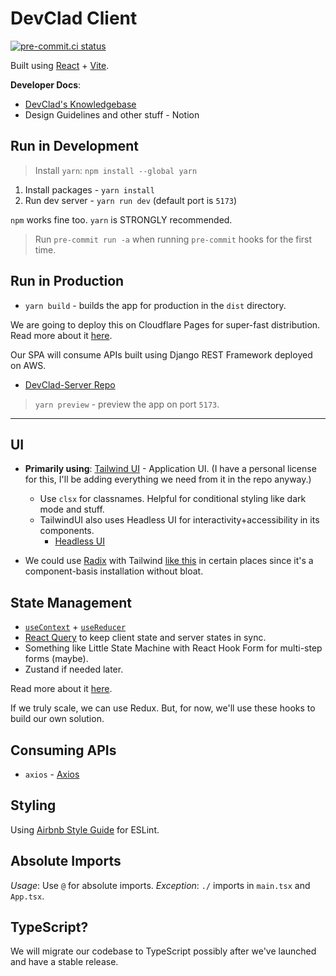 # DevClad Client

[![pre-commit.ci status](https://results.pre-commit.ci/badge/github/DevClad-Inc/devclad-client/main.svg?badge_token=ptwMSAxYRcKAB0XY41u0DA)](https://results.pre-commit.ci/latest/github/DevClad-Inc/devclad-client/main?badge_token=ptwMSAxYRcKAB0XY41u0DA)

Built using [React](https://reactjs.org/) + [Vite](https://vitejs.dev).

**Developer Docs**:

- [DevClad's Knowledgebase](https://stackoverflow.com/c/devclad/questions)
- Design Guidelines and other stuff - Notion

## Run in Development

>Install `yarn`: `npm install --global yarn`

1. Install packages - `yarn install`
2. Run dev server - `yarn run dev` (default port is `5173`)

`npm` works fine too. `yarn` is STRONGLY recommended.

>Run `pre-commit run -a` when running `pre-commit` hooks for the first time.

## Run in Production

- `yarn build` - builds the app for production in the `dist` directory.

We are going to deploy this on Cloudflare Pages for super-fast distribution.
Read more about it [here](https://blog.cloudflare.com/cloudflare-pages-is-lightning-fast/).

Our SPA will consume APIs built using Django REST Framework deployed on AWS.

- [DevClad-Server Repo](https://github.com/DevClad-Inc/devclad-server)

>`yarn preview` - preview the app on port `5173`.

---

## UI

- **Primarily using**: [Tailwind UI](https://tailwindui.com/) - Application UI. (I have a personal license for this, I'll be adding everything we need from it in the repo anyway.)
  - Use `clsx` for classnames. Helpful for conditional styling like dark mode and stuff.
  - TailwindUI also uses Headless UI for interactivity+accessibility in its components.
    - [Headless UI](https://headlessui.dev)

- We could use [Radix](https://radix-ui.dev) with Tailwind [like this](https://tailwindcss-radix.vercel.app/) in certain places since it's a component-basis installation without bloat.

## State Management

- [`useContext`](https://reactjs.org/docs/hooks-reference.html#usecontext) + [`useReducer`](https://reactjs.org/docs/hooks-reference.html#usereducer)
- [React Query](https://react-query.tanstack.com/) to keep client state and server states in sync.
- Something like Little State Machine with React Hook Form for multi-step forms (maybe).
- Zustand if needed later.

Read more about it [here](https://beta.reactjs.org/learn/scaling-up-with-reducer-and-context).

If we truly scale, we can use Redux.
But, for now, we'll use these hooks to build our own solution.

## Consuming APIs

- `axios` - [Axios](https://axios-http.com/docs/intro)

## Styling

Using [Airbnb Style Guide](https://github.com/airbnb/javascript) for ESLint.

## Absolute Imports

*Usage*: Use `@` for absolute imports.
*Exception*: `./` imports in `main.tsx` and `App.tsx`.

## TypeScript?

We will migrate our codebase to TypeScript possibly after we've launched and have a stable release.
